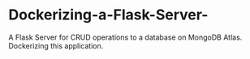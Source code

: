 # Dockerizing-a-Flask-Server-
A Flask Server for CRUD operations to a database on MongoDB Atlas. Dockerizing this application.
